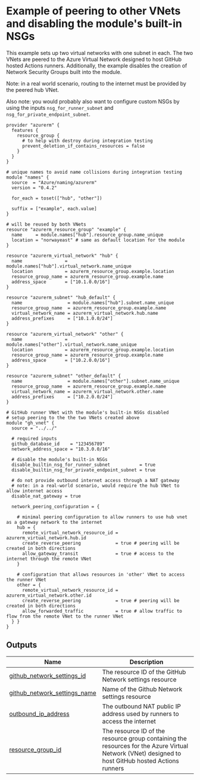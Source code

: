 # Example of peering to other VNets and disabling the module's built-in NSGs

This example sets up two virtual networks with one subnet in each. The two VNets are peered to the Azure Virtual Network designed to host GitHub hosted Actions runners. Additionally, the example disables the creation of Network Security Groups built into the module.

Note: in a real world scenario, routing to the internet must be provided by the peered hub VNet.

Also note: you would probably also want to configure custom NSGs by using the inputs `nsg_for_runner_subnet` and `nsg_for_private_endpoint_subnet`.

<!-- BEGIN_TF_DOCS -->

```hcl
provider "azurerm" {
  features {
    resource_group {
      # to help with destroy during integration testing
      prevent_deletion_if_contains_resources = false
    }
  }
}

# unique names to avoid name collisions during integration testing
module "names" {
  source  = "Azure/naming/azurerm"
  version = "0.4.2"

  for_each = toset(["hub", "other"])

  suffix = ["example", each.value]
}

# will be reused by both VNets
resource "azurerm_resource_group" "example" {
  name     = module.names["hub"].resource_group.name_unique
  location = "norwayeast" # same as default location for the module
}

resource "azurerm_virtual_network" "hub" {
  name                = module.names["hub"].virtual_network.name_unique
  location            = azurerm_resource_group.example.location
  resource_group_name = azurerm_resource_group.example.name
  address_space       = ["10.1.0.0/16"]
}

resource "azurerm_subnet" "hub_default" {
  name                 = module.names["hub"].subnet.name_unique
  resource_group_name  = azurerm_resource_group.example.name
  virtual_network_name = azurerm_virtual_network.hub.name
  address_prefixes     = ["10.1.0.0/24"]
}

resource "azurerm_virtual_network" "other" {
  name                = module.names["other"].virtual_network.name_unique
  location            = azurerm_resource_group.example.location
  resource_group_name = azurerm_resource_group.example.name
  address_space       = ["10.2.0.0/16"]
}

resource "azurerm_subnet" "other_default" {
  name                 = module.names["other"].subnet.name_unique
  resource_group_name  = azurerm_resource_group.example.name
  virtual_network_name = azurerm_virtual_network.other.name
  address_prefixes     = ["10.2.0.0/24"]
}

# GitHub runner VNet with the module's built-in NSGs disabled
# setup peering to the the two VNets created above
module "gh_vnet" {
  source = "../../"

  # required inputs
  github_database_id    = "123456789"
  network_address_space = "10.3.0.0/16"

  # disable the module's built-in NSGs
  disable_builtin_nsg_for_runner_subnet           = true
  disable_builtin_nsg_for_private_endpoint_subnet = true

  # do not provide outbound internet access through a NAT gateway
  # note: in a real-world scenario, would require the hub VNet to allow internet access
  disable_nat_gateway = true

  network_peering_configuration = {

    # minimal peering configuration to allow runners to use hub vnet as a gateway network to the internet
    hub = {
      remote_virtual_network_resource_id = azurerm_virtual_network.hub.id
      create_reverse_peering             = true # peering will be created in both directions
      allow_gateway_transit              = true # access to the internet through the remote VNet
    }

    # configuration that allows resources in 'other' VNet to access the runner VNet
    other = {
      remote_virtual_network_resource_id = azurerm_virtual_network.other.id
      create_reverse_peering             = true # peering will be created in both directions
      allow_forwarded_traffic            = true # allow traffic to flow from the remote VNet to the runner VNet
  } }
}
```

## Outputs

| Name | Description |
|------|-------------|
| <a name="output_github_network_settings_id"></a> [github\_network\_settings\_id](#output\_github\_network\_settings\_id) | The resource ID of the GitHub Network settings resource |
| <a name="output_github_network_settings_name"></a> [github\_network\_settings\_name](#output\_github\_network\_settings\_name) | Name of the Github Network settings resource |
| <a name="output_outbound_ip_address"></a> [outbound\_ip\_address](#output\_outbound\_ip\_address) | The outbound NAT public IP address used by runners to access the internet |
| <a name="output_resource_group_id"></a> [resource\_group\_id](#output\_resource\_group\_id) | The resource ID of the resource group containing the resources for the Azure Virtual Network (VNet) designed to host GitHub hosted Actions runners |
<!-- END_TF_DOCS -->